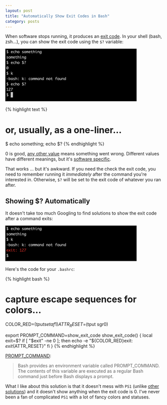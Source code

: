 ```yaml
---
layout: post
title: "Automatically Show Exit Codes in Bash"
category: posts
---
```


When software stops running, it produces an [exit code](https://en.wikipedia.org/wiki/Exit_status). In your shell (bash, zsh...),
you can show the exit code using the `$?` variable:

![terminal with exit code](/assets/exit-code-bash/terminal-with-exit-code.png)

{% highlight text %}
# or, usually, as a one-liner...

$ echo something; echo $?
{% endhighlight %}

0 is good, [any other value](https://www.tldp.org/LDP/abs/html/exit-status.html) means something went
wrong. Different values have different meanings, but it's [software specific](https://stackoverflow.com/questions/1101957/are-there-any-standard-exit-status-codes-in-linux).

That works ... but it's awkward. If you need the check the exit code, you need
to remember running it _immediately_ after the command you're interested in.
Otherwise, `$?` will be set to the exit code of whatever you ran after.


## Showing $? Automatically

It doesn't take too much Googling to find solutions to show the exit code after a command exits:

![terminal with loud exit code](/assets/exit-code-bash/terminal-with-loud-exit-code.png)

Here's the code for your `.bashrc`:

{% highlight bash %}
# capture escape sequences for colors...
COLOR_RED=$(tput setaf 1)
ATTR_RESET=$(tput sgr0)

export PROMPT_COMMAND=show_exit_code
show_exit_code() {
  local exit=$?
  if [ "$exit" -ne 0 ]; then
    echo -e "${COLOR_RED}exit: ${exit}${ATTR_RESET}"
  fi
}
{% endhighlight %}

[PROMPT_COMMAND](http://tldp.org/HOWTO/Bash-Prompt-HOWTO/x264.html):

> Bash provides an environment variable called PROMPT_COMMAND.
> The contents of this variable are executed as a regular Bash command just before Bash displays a prompt.

What I like about this solution is that it doesn't mess with `PS1` (unlike
[other](https://gist.github.com/weibeld/f3b6e6187029924a9b3d)
[solutions](https://stackoverflow.com/questions/16715103/bash-prompt-with-last-exit-code))
and it doesn't show anything when the exit code is 0. I've never been a fan of
complicated `PS1` with a lot of fancy colors and statuses.

